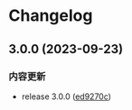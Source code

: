 # Changelog

## 3.0.0 (2023-09-23)


### 内容更新

* release 3.0.0 ([ed9270c](https://github.com/Lycofuture/Yunzai-Bot/commit/ed9270c6f07b80dfb4cd8cb4955ad6cd9058bf39))
